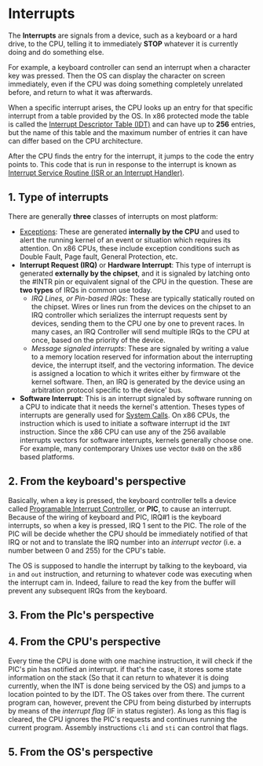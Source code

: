 # Interrupts

The **Interrupts** are signals from a device, such as a keyboard or a hard drive, to the CPU, telling it to immediately **STOP** whatever it is currently doing and do something else.

For example, a keyboard controller can send an interrupt when a character key was pressed. Then the OS can display the character on screen immediately, even if the CPU was doing something completely unrelated before, and return to what it was afterwards.

When a specific interrupt arises, the CPU looks up an entry for that specific interrupt from a table provided by the OS. In x86 protected mode the table is called the [Interrupt Descriptor Table (IDT)](interrupt_descriptor_table.md) and can have up to **256** entries, but the name of this table and the maximum number of entries it can have can differ based on the CPU architecture.

After the CPU finds the entry for the interrupt, it jumps to the code the entry points to. This code that is run in response to the interrupt is known as [Interrupt Service Routine (ISR or an Interrupt Handler)](interrupt_service_routines.md).

## 1. Type of interrupts

There are generally **three** classes of interrupts on most platform:

* [Exceptions](exceptions.md): These are generated **internally by the CPU** and used to alert the running kernel of an event or situation which requires its attention. On x86 CPUs, these include exception conditions such as Double Fault, Page fault, General Protection, etc.
* **Interrupt Request (IRQ)** or **Hardware Interrupt**: This type of interrupt is generated **externally by the chipset**, and it is signaled by latching onto the #INTR pin or equivalent signal of the CPU in the question. These are **two types** of IRQs in common use today.
  * *IRQ Lines, or Pin-based IRQs*: These are typically statically routed on the chipset. Wires or lines run from the devices on the chipset to an IRQ controller which serializes the interrupt requests sent by devices, sending them to the CPU one by one to prevent races. In many cases, an IRQ Controller will send multiple IRQs to the CPU at once, based on the priority of the device.
  * *Message signaled interrupts*: These are signaled by writing a value to a memory location reserved for information about the interrupting device, the interrupt itself, and the vectoring information. The device is assigned a location to which it writes either by firmware ot the kernel software. Then, an IRQ is generated by the device using an arbitration protocol specific to the device' bus.
* **Software Interrupt**: This is an interrupt signaled by software running on a CPU to indicate that it needs the kernel's attention. Theses types of interrupts are generally used for [System Calls](system_calls.md). On x86 CPUs, the instruction which is used to initiate a software interrupt id the `INT` instruction. Since the x86 CPU can use any of the 256 available interrupts vectors for software interrupts, kernels generally choose one. For example, many contemporary Unixes use vector `0x80` on the x86 based platforms.

## 2. From the keyboard's perspective

Basically, when a key is pressed, the keyboard controller tells a device called [Programable Interrupt Controller](programmable_interrupt_controller.md), or **PIC**, to cause an interrupt. Because of the wiring of keyboard and PIC, IRQ#1 is the keyboard interrupts, so when a key is pressed, IRQ 1 sent to the PIC. The role of the PIC will be decide whether the CPU should be immediately notified of that IRQ or not and to translate the IRQ number into an *interrupt vector* (i.e. a number between 0 and 255) for the CPU's table.

The OS is supposed to handle the interrupt by talking to the keyboard, via `in` and `out` instruction, and returning to whatever code was executing when the interrupt cam in. Indeed, failure to read the key from the buffer will prevent any subsequent IRQs from the keyboard.

## 3. From the PIc's perspective

## 4. From the CPU's perspective

Every time the CPU is done with one machine instruction, it will check if the PIC's pin has notified an interrupt. if that's the case, it stores some state information on the stack (So that it can return to whatever it is doing currently, when the INT is done being serviced by the OS) and jumps to a location pointed to by the IDT. The OS takes over from there. The current program can, however, prevent the CPU from being disturbed by interrupts by means of the *interrupt flag* (IF in status register). As long as this flag is cleared, the CPU ignores the PIC's requests and continues running the current program. Assembly instructions `cli` and `sti` can control that flags.

## 5. From the OS's perspective
